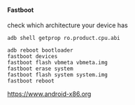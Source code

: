#### Fastboot 

check which architecture your device has
```
adb shell getprop ro.product.cpu.abi
```
```
adb reboot bootloader
fastboot devices
fastboot flash vbmeta vbmeta.img
fastboot erase system
fastboot flash system system.img
fastboot reboot

```
https://www.android-x86.org
